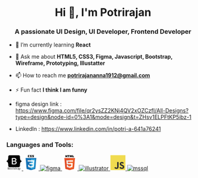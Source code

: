<h1 align="center">Hi 👋, I'm Potrirajan</h1>
<h3 align="center">A passionate UI Design, UI Developer, Frontend Developer</h3>

- 🌱 I’m currently learning **React**

- 💬 Ask me about **HTML5, CSS3, Figma, Javascript, Bootstrap, Wireframe, Prototyping, Illustatter**

- 📫 How to reach me **potrirajananna1912@gmail.com**

- ⚡ Fun fact **I think I am funny**

- figma design link : https://www.figma.com/file/qr2ysZZ2KNj4QV2xOZCzfI/All-Designs?type=design&node-id=0%3A1&mode=design&t=ZHsv1ELPFtKP5ibz-1

- LinkedIn : https://www.linkedin.com/in/potri-a-641a76241


<h3 align="left">Languages and Tools:</h3>
<p align="left"> <a href="https://getbootstrap.com" target="_blank" rel="noreferrer"> <img src="https://raw.githubusercontent.com/devicons/devicon/master/icons/bootstrap/bootstrap-plain-wordmark.svg" alt="bootstrap" width="40" height="40"/> </a> <a href="https://www.w3schools.com/css/" target="_blank" rel="noreferrer"> <img src="https://raw.githubusercontent.com/devicons/devicon/master/icons/css3/css3-original-wordmark.svg" alt="css3" width="40" height="40"/> </a> <a href="https://www.figma.com/" target="_blank" rel="noreferrer"> <img src="https://www.vectorlogo.zone/logos/figma/figma-icon.svg" alt="figma" width="40" height="40"/> </a> <a href="https://www.w3.org/html/" target="_blank" rel="noreferrer"> <img src="https://raw.githubusercontent.com/devicons/devicon/master/icons/html5/html5-original-wordmark.svg" alt="html5" width="40" height="40"/> </a> <a href="https://www.adobe.com/in/products/illustrator.html" target="_blank" rel="noreferrer"> <img src="https://www.vectorlogo.zone/logos/adobe_illustrator/adobe_illustrator-icon.svg" alt="illustrator" width="40" height="40"/> </a> <a href="https://developer.mozilla.org/en-US/docs/Web/JavaScript" target="_blank" rel="noreferrer"> <img src="https://raw.githubusercontent.com/devicons/devicon/master/icons/javascript/javascript-original.svg" alt="javascript" width="40" height="40"/> </a> <a href="https://www.microsoft.com/en-us/sql-server" target="_blank" rel="noreferrer"> <img src="https://www.svgrepo.com/show/303229/microsoft-sql-server-logo.svg" alt="mssql" width="40" height="40"/> </a> </p>
